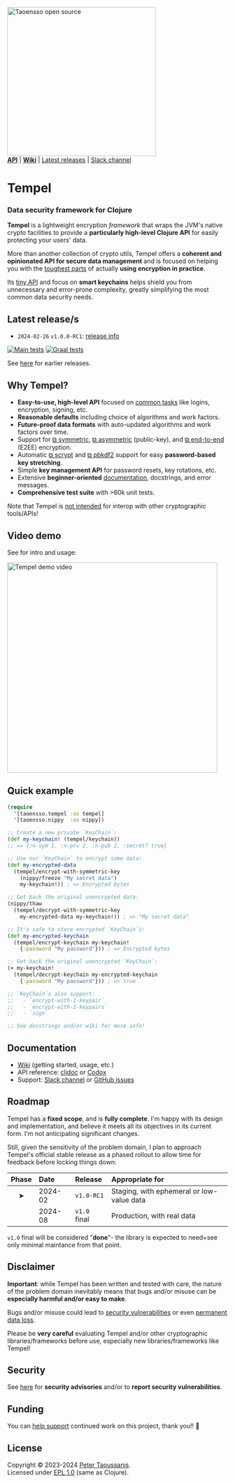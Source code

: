 <a href="https://www.taoensso.com/clojure" title="More stuff by @ptaoussanis at www.taoensso.com"><img src="https://www.taoensso.com/open-source.png" alt="Taoensso open source" width="340"/></a>  
[**API**][cljdoc docs] | [**Wiki**][GitHub wiki] | [Latest releases](#latest-releases) | [Slack channel][]

# Tempel

### Data security framework for Clojure

**Tempel** is a lightweight encryption *framework* that wraps the JVM's native crypto facilities to provide a **particularly high-level Clojure API** for easily protecting your users' data.

More than another collection of crypto utils, Tempel offers a **coherent and opinionated API for secure data management** and is focused on helping you with the [toughest parts](../../wiki/1-Getting-started#challenges) of actually **using encryption in practice**.

Its [tiny API](../../wiki/1-Getting-started#api-overview) and focus on **smart keychains** helps shield you from unnecessary and error-prone complexity, greatly simplifying the most common data security needs.

## Latest release/s

- `2024-02-26` `v1.0.0-RC1`: [release info](../../releases/tag/v1.0.0-RC1)

[![Main tests][Main tests SVG]][Main tests URL]
[![Graal tests][Graal tests SVG]][Graal tests URL]

See [here][GitHub releases] for earlier releases.

## Why Tempel?

- **Easy-to-use, high-level API** focused on [common tasks](../../wiki/2-Examples) like logins, encryption, signing, etc.
- **Reasonable defaults** including choice of algorithms and work factors.
- **Future-proof data formats** with auto-updated algorithms and work factors over time.
- Support for [⧉ symmetric](https://en.wikipedia.org/wiki/Symmetric-key_algorithm), [⧉ asymmetric](https://en.wikipedia.org/wiki/Public-key_cryptography) (public-key), and [⧉ end-to-end](https://en.wikipedia.org/wiki/End-to-end_encryption) (E2EE) encryption.
- Automatic [⧉ scrypt](https://en.wikipedia.org/wiki/Scrypt) and [⧉ pbkdf2](https://en.wikipedia.org/wiki/PBKDF2) support for easy **password-based key stretching**.
- Simple **key management API** for password resets, key rotations, etc.
- Extensive **beginner-oriented** [documentation](#documentation), docstrings, and error messages.
- **Comprehensive test suite** with >60k unit tests.

Note that Tempel is [not intended](../../wiki/3-Faq#can-i-decrypt-tempel-data-with-other-tools) for interop with other cryptographic tools/APIs!

## Video demo

See for intro and usage:

<a href="https://www.youtube.com/watch?v=sULZVFhR848" target="_blank">
 <img src="https://img.youtube.com/vi/sULZVFhR848/maxresdefault.jpg" alt="Tempel demo video" width="480" border="0" />
</a>

## Quick example

```clojure
(require
  '[taoensso.tempel :as tempel]
  '[taoensso.nippy  :as nippy])

;; Create a new private `KeyChain`:
(def my-keychain! (tempel/keychain))
;; => {:n-sym 1, :n-prv 2, :n-pub 2, :secret? true}

;; Use our `KeyChain` to encrypt some data:
(def my-encrypted-data
  (tempel/encrypt-with-symmetric-key
    (nippy/freeze "My secret data")
    my-keychain!)) ; => Encrypted bytes

;; Get back the original unencrypted data:
(nippy/thaw
  (tempel/decrypt-with-symmetric-key
    my-encrypted-data my-keychain!)) ; => "My secret data"

;; It's safe to store encrypted `KeyChain`s:
(def my-encrypted-keychain
  (tempel/encrypt-keychain my-keychain!
    {:password "My password"})) ; => Encrypted bytes

;; Get back the original unencrypted `KeyChain`:
(= my-keychain!
  (tempel/decrypt-keychain my-encrypted-keychain
    {:password "My password"})) ; => true

;; `KeyChain`s also support:
;;   - `encrypt-with-1-keypair`
;;   - `encrypt-with-2-keypairs`
;;   - `sign`

;; See docstrings and/or wiki for more info!
```

## Documentation

- [Wiki][GitHub wiki] (getting started, usage, etc.)
- API reference: [cljdoc][cljdoc docs] or [Codox][Codox docs]
- Support: [Slack channel][] or [GitHub issues][]

## Roadmap

Tempel has a **fixed scope**, and is **fully complete**. I'm happy with its design and implementation, and believe it meets all its objectives in its current form. I'm not anticipating significant changes.

Still, given the sensitivity of the problem domain, I plan to approach Tempel's official stable release as a phased rollout to allow time for feedback before locking things down:

| Phase | Date    | Release      | Appropriate for                           |
| :---: | :------ | :----------- | :---------------------------------------- |
|   ➤   | 2024-02 | `v1.0-RC1`   | Staging, with ephemeral or low-value data |
|       | 2024-08 | `v1.0` final | Production, with real data                |

`v1.0` final will be considered "**done**"- the library is expected to need+see only minimal maintance from that point.

## Disclaimer

**Important**: while Tempel has been written and tested with care, the nature of the problem domain inevitably means that bugs and/or misuse can be **especially harmful and/or easy to make**.

Bugs and/or misuse could lead to [security vulnerabilities](../../wiki/3-FAQ#how-secure-is-tempel) or even [permanent data loss](../../wiki/3-FAQ#is-there-a-risk-of-data-loss).

Please be **very careful** evaluating Tempel and/or other cryptographic libraries/frameworks before use, especially new libraries/frameworks like Tempel!

## Security

See [here](../../security) for **security advisories** and/or to **report security vulnerabilities**.

## Funding

You can [help support][sponsor] continued work on this project, thank you!! 🙏

## License

Copyright &copy; 2023-2024 [Peter Taoussanis][].  
Licensed under [EPL 1.0](LICENSE.txt) (same as Clojure).

<!-- Common -->

[GitHub releases]: ../../releases
[GitHub issues]:   ../../issues
[GitHub wiki]:     ../../wiki
[Slack channel]: https://www.taoensso.com/tempel/slack

[Peter Taoussanis]: https://www.taoensso.com
[sponsor]:          https://www.taoensso.com/sponsor

<!-- Project -->

[Codox docs]:   https://taoensso.github.io/tempel/
[cljdoc docs]: https://cljdoc.org/d/com.taoensso/tempel/

[Clojars SVG]: https://img.shields.io/clojars/v/com.taoensso/tempel.svg
[Clojars URL]: https://clojars.org/com.taoensso/tempel

[Main tests SVG]:  https://github.com/taoensso/tempel/actions/workflows/main-tests.yml/badge.svg
[Main tests URL]:  https://github.com/taoensso/tempel/actions/workflows/main-tests.yml
[Graal tests SVG]: https://github.com/taoensso/tempel/actions/workflows/graal-tests.yml/badge.svg
[Graal tests URL]: https://github.com/taoensso/tempel/actions/workflows/graal-tests.yml

